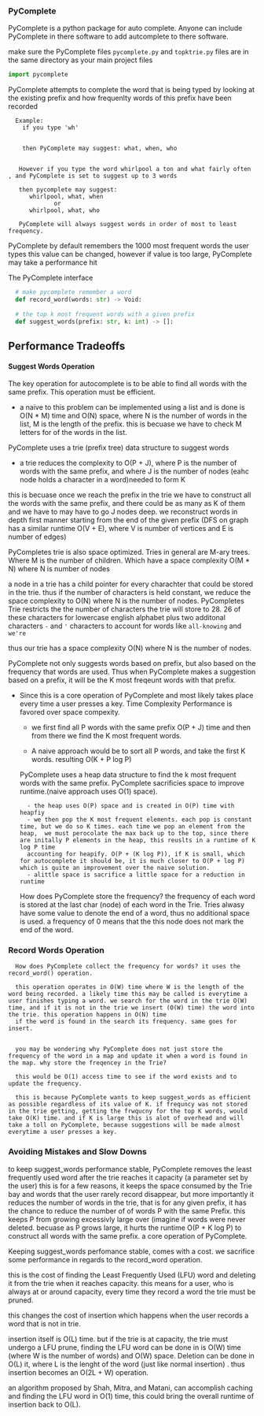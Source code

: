 ### PyComplete 

PyComplete is a python package for auto complete.
Anyone can include PyComplete in there software to add autcomplete to there software. 

make sure the PyComplete files ```pycomplete.py``` and ```topktrie.py``` files are in the same directory as your main project files

```python 
import pycomplete
```

PyComplete attempts to complete the word that is being typed by looking at the existing prefix and how frequenlty words of this 
prefix have been recorded
```
  Example: 
    if you type 'wh'
    
    
    then PyComplete may suggest: what, when, who 


   However if you type the word whirlpool a ton and what fairly often , and PyComplete is set to suggest up to 3 words
   
   then pycomplete may suggest: 
      whirlpool, what, when
             or 
      whirlpool, what, who
      
   PyComplete will always suggest words in order of most to least frequency. 

```
PyComplete by default remembers the 1000 most frequent words the user types
this value can be changed, however if value is too large, PyComplete may take a performance hit


The PyComplete interface 

```python 
  # make pycomplete remember a word
  def record_word(words: str) -> Void:
  
  # the top k most frequent words with a given prefix
  def suggest_words(prefix: str, k: int) -> []:
```

## Performance Tradeoffs

#### Suggest Words Operation 

The key operation for autocomplete is to be able to find all words with the same prefix. This operation must be efficient.
   
   - a naive to this problem can be implemented using a list and is done is O(N * M) time and O(N) space, where N is the number of words in the list, M is the length of the prefix. this is becuase we have to check M letters for of the words in the list.

PyComplete uses a trie (prefix tree) data structure to suggest words

  - a trie reduces the complexity to O(P + J), where P is the number of words with the same prefix, and where J is the number of nodes (eahc node holds a character in a word)needed to form K
  
this is becuase once we reach the prefix in the trie we have to construct all the words with the same prefix, and there could be as many as K of them and we have to may have to go J nodes deep. we reconstruct words in depth first manner starting from the end of the given prefix (DFS on graph has a similar runtime O(V + E), where V is number of vertices and E is number of edges) 

PyCompletes trie is also space optimized. Tries in general are M-ary trees. Where M is the number of children.
Which have a space complexity O(M * N) where N  is number of nodes 

a node in a trie has a child pointer for every charachter that could be stored in the trie. thus if the number of characters is held constant, we reduce
the space complexity to O(N) where N is the number of nodes. PyCompletes Trie restricts the the number of characters the trie will store to 28. 26 of these characters for lowercase english alphabet plus two additonal characters ```-``` and ```'``` characters to account for words like ```all-knowing``` and ```we're```

thus our trie has a space complexity O(N) where N is the number of nodes. 


PyComplete not only suggests words based on prefix, but also based on the frequency that words are used. Thus when PyComplete makes a suggestion based on a prefix, it will be the K most freqeunt words with that prefix. 

  - Since this is a core operation of PyComplete and most likely takes place every time a user presses a key. Time Complexity Performance is favored over space compexity.   
  
      - we first find all P words with the same prefix O(P + J) time and then from there we find the K most frequent words. 
  
      - A naive approach would be to sort all P  words, and take the first K words. resulting O(K + P log P)
      
      PyComplete uses a heap data structure to find the k most frequent words with the same prefix. PyComplete sacrificies space to improve runtime.(naive approach uses O(1) space).
      
          - the heap uses O(P) space and is created in O(P) time with heapfiy 
          - we then pop the K most frequent elements. each pop is constant time, but we do so K times. each time we pop an element from the heap,  we must perocolate the max back up to the top, since there are initally P elements in the heap, this reuslts in a runtime of K log P time
          accounting for heapify. O(P + (K log P)), if K is small, which for autocomplete it should be, it is much closer to O(P + log P) which is quite an improvement over the naive solution. 
          - alittle space is sacrifice a little space for a reduction in runtime 
      
       How does PyComplete store the frequency? the frequency of each word is stored at the last char (node) of each word in the Trie. Tries alwasy have some value to denote the end of a word, thus no additional space is used. a frequency of 0 means that the this node does not mark the end of the word.
       
  
       
       
 ### Record Words Operation 
       
       
      How does PyComplete collect the frequency for words? it uses the record_word() operation.  
      
      this operation operates in O(W) time where W is the length of the word being recorded. a likely time this may be called is everytime a user finishes typing a word. we search for the word in the trie O(W) time, and if it is not in the trie we insert (O(W) time) the word into the trie. this operation happens in O(N) time
      if the word is found in the search its frequency. same goes for insert.
      
    
      you may be wondering why PyComplete does not just store the frequency of the word in a map and update it when a word is found in the map. why store the freqencey in the Trie? 
      
      this would be O(1) access time to see if the word exists and to update the frequency. 
      
      this is because PyComplete wants to keep suggest_words as efficient as possible regardless of its value of K. if frequncy was not stored in the trie getting, getting the frwqucny for the top K words, would take O(K) time. and if K is large this is alot of overhead and will take a toll on PyComplete, because suggestions will be made almost everytime a user presses a key. 
      
  
   
  
 ### Avoiding Mistakes and Slow Downs 
 
to keep suggest_words performance stable, PyComplete removes the least frequently used word after the trie reaches it capacity (a parameter set by the user)
this is for a few reasons, it keeps the space consumed by the Trie bay and words that the user rarely record disappear, but more importantly it reduces the number of words in the trie, that is for any given prefix, it has the chance to reduce the number of of words P with the same Prefix. this keeps P from growing excessivly large over (imagine if words were never deleted. becuase as P grows large, it hurts the runtime O(P + K log P) to construct all words with the same prefix. a core operation of PyComplete. 
 
 
Keeping suggest_words perfomance stable, comes with a cost. we sacrifice some performance in regards to the record_word operation. 


this is the cost of finding the Least Frequently Used (LFU) word and deleting it from the trie when it reaches capacity. this means for a user, who is always at or around capacity, every time they record a word the trie must be pruned. 

this changes the cost of insertion which happens when the user records a word that is not in trie. 

insertion itself is O(L) time. but if the trie is at capacity, the trie must undergo a LFU prune, finding the LFU word can be done in is O(W) time (where W is the number of words) and O(W) space. Deletion can be done in O(L) it, where L is the lenght of the word (just like normal insertion) .
thus insertion becomes an O(2L + W) operation. 

an algorithm proposed by Shah, Mitra, and Matani, can accomplish caching and finding the LFU word in O(1) time, this could bring the overall runtime of insertion back to O(L). 










